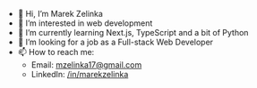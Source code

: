 - 👋 Hi, I’m Marek Zelinka
- 👀 I’m interested in web development
- 🌱 I’m currently learning Next.js, TypeScript and a bit of Python
- 💞️ I’m looking for a job as a Full-stack Web Developer
- 📫 How to reach me:
    - Email: [mzelinka17@gmail.com](mailto:mzelinka17@gmail.com)
    - LinkedIn: [/in/marekzelinka](https://www.linkedin.com/in/marekzelinka/)
